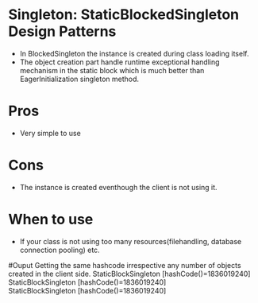 # Singleton:  StaticBlockedSingleton  Design Patterns
 * In BlockedSingleton the instance is created during class loading itself.
 * The object creation part handle runtime exceptional handling mechanism in the static block which is much better than EagerInitialization singleton method.
 
# Pros
 * Very simple to use
 
# Cons
* The instance is created eventhough the client is not using it.

# When to use
* If your class is not using too many resources(filehandling, database connection pooling) etc. 
 
#Ouput
Getting the same hashcode irrespective any number of objects created in the client side.
StaticBlockSingleton [hashCode()=1836019240]<br>
StaticBlockSingleton [hashCode()=1836019240]<br>
StaticBlockSingleton [hashCode()=1836019240]<br>
